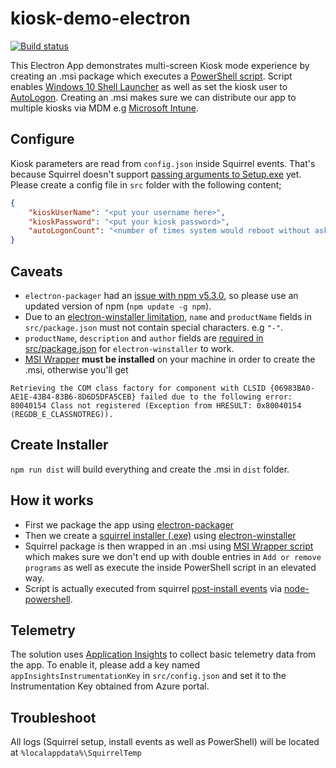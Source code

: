 # kiosk-demo-electron
[![Build status](https://ci.appveyor.com/api/projects/status/um6ul6dbwjrw913m/branch/master?svg=true)](https://ci.appveyor.com/project/syedhassaanahmed/kiosk-demo-electron/branch/master)

This Electron App demonstrates multi-screen Kiosk mode experience by creating an .msi package which executes a [PowerShell script](https://github.com/syedhassaanahmed/kiosk-demo-electron/blob/master/src/installer/Install-ShellLauncher.ps1). Script enables [Windows 10 Shell Launcher](https://docs.microsoft.com/en-us/windows-hardware/customize/enterprise/shell-launcher) as well as set the kiosk user to [AutoLogon](https://docs.microsoft.com/en-us/windows-hardware/customize/desktop/unattend/microsoft-windows-shell-setup-autologon). Creating an .msi makes sure we can distribute our app to multiple kiosks via MDM e.g [Microsoft Intune](https://docs.microsoft.com/en-us/intune/apps-add).

## Configure
Kiosk parameters are read from `config.json` inside Squirrel events. That's because Squirrel doesn't support [passing arguments to Setup.exe](https://github.com/Squirrel/Squirrel.Windows/issues/839) yet. Please create a config file in `src` folder with the following content; 
```json
{ 
    "kioskUserName": "<put your username here>",
    "kioskPassword": "<put your kiosk password>",
    "autoLogonCount": "<number of times system would reboot without asking for credentials>"
}
```

## Caveats
- `electron-packager` had an [issue with npm v5.3.0](https://github.com/electron-userland/electron-packager/issues/686), so please use an updated version of npm (`npm update -g npm`).
- Due to an [electron-winstaller limitation](https://github.com/syedhassaanahmed/kiosk-demo-electron/blob/fcddc95c542f43141e1bee073837b26b2b6991d1/package.json#L2), `name` and `productName` fields in `src/package.json` must not contain special characters. e.g `"-"`.
- `productName`, `description` and `author` fields are [required in src/package.json](https://github.com/electron-userland/electron-forge/issues/207#issuecomment-297192973) for `electron-winstaller` to work.
- [MSI Wrapper](http://www.exemsi.com/download) **must be installed** on your machine in order to create the .msi, otherwise you'll get 

`Retrieving the COM class factory for component with CLSID {06983BA0-AE1E-43B4-83B6-8D6D5DFA5CEB} failed due to the following error: 80040154 Class not registered (Exception from HRESULT: 0x80040154 (REGDB_E_CLASSNOTREG)).`

## Create Installer
`npm run dist` will build everything and create the .msi in `dist` folder.

## How it works
- First we package the app using [electron-packager](https://github.com/electron-userland/electron-packager)
- Then we create a [squirrel installer (.exe)](https://github.com/Squirrel/Squirrel.Windows) using [electron-winstaller](https://github.com/electron/windows-installer)
- Squirrel package is then wrapped in an .msi using [MSI Wrapper script](http://www.exemsi.com/documentation/msi-build-scripts) which makes sure we don't end up with double entries in `Add or remove programs` as well as execute the inside PowerShell script in an elevated way. 
- Script is actually executed from squirrel [post-install events](https://github.com/syedhassaanahmed/kiosk-demo-electron/blob/master/src/installer/setupEvents.js) via [node-powershell](https://github.com/rannn505/node-powershell).

## Telemetry
The solution uses [Application Insights](https://docs.microsoft.com/en-us/azure/application-insights/app-insights-nodejs) to collect basic telemetry data from the app. To enable it, please add a key named `appInsightsInstrumentationKey` in `src/config.json` and set it to the Instrumentation Key obtained from Azure portal.

## Troubleshoot
All logs (Squirrel setup, install events as well as PowerShell) will be located at `%localappdata%\SquirrelTemp`
